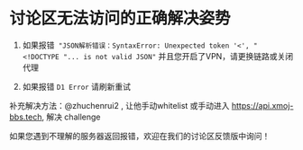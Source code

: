 # 讨论区无法访问的正确解决姿势

1. 如果报错` "JSON解析错误：SyntaxError: Unexpected token '<', "<!DOCTYPE "... is not valid JSON"` 并且您开启了VPN，请更换链路或关闭代理

2. 如果报错 `D1 Error` 请刷新重试

补充解决方法：@zhuchenrui2 , 让他手动whitelist
或手动进入 https://api.xmoj-bbs.tech, 解决 challenge

如果您遇到不理解的服务器返回报错，欢迎在我们的讨论区反馈版中询问！

